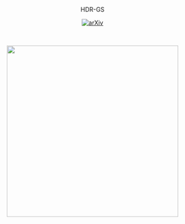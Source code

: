 &nbsp;

<div align="center">

<p align="center"> HDR-GS </p>

[![arXiv](https://img.shields.io/badge/paper-arxiv-179bd3)](https://arxiv.org/abs/2405.15125)

&nbsp;


<img src="fig/hdr-gs.png" style="height:400px" />

</div>

&nbsp;